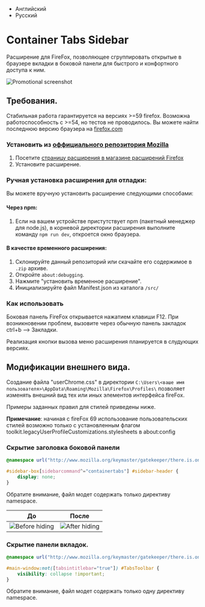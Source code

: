 - Английский
- Русский

# Container Tabs Sidebar

Расширение для FireFox, позволяющее сгруппировать открытые в браузере вкладки в боковой панели для быстрого и конфортного доступа к ним.

![Promotional screenshot](./assets/screenshot.png)

## Требования.

Стабильная работа гарантируется на версиях >=59 firefox. Возможна работоспособность с >=54, но тестов не проводилось. 
Вы можете найти последнюю версию браузера на [firefox.com](https://www.mozilla.org/en-US/firefox/new/)

### Установить из [оффициального репозитория Mozilla](https://addons.mozilla.org/)

1. Посетите [страницу расширения в магазине расширений Firefox](https://addons.mozilla.org/en-US/firefox/addon/container-tabs-sidebar/?src=github)
2. Установите расширение.

### Ручная установка расширения для отладки:
Вы можете вручную установить расширение следующими способами:

#### Через npm:
1. Если на вашем устройстве пристутствует npm (пакетный менеджер для node.js),
в корневой директории расширения выполните команду `npm run dev`, откроется окно браузера.

#### В качестве временного расширения:
1. Склонируйте данный репозиторий или скачайте его содержимое в `.zip` архиве.
2. Откройте `about:debugging`.
3. Нажмите "установить временное расширение".
4. Инициализируйте файл Manifest.json из каталога `/src/`

### Как использовать
Боковая панель FireFox открывается нажатием клавиши F12. При возникновении проблем, 
вызовите через обычную панель закладок ctrl+b --> Закладки.

Реализация кнопки вызова меню расширения планируется в слудующих версиях.

## Модификации внешнего вида.

Создание файла "userChrome.css" в директории `C:\Users\<ваше имя пользователя>\AppData\Roaming\Mozilla\Firefox\Profiles\`
позволяет изменять внешний вид тех или иных элементов интерфейса fireFox.

Примеры заданных правил для стилей приведены ниже.

**Примечание**: начиная с fireFox 69  использование пользовательских стилей возможно только с уcтановленным флагом toolkit.legacyUserProfileCustomizations.stylesheets в about:config

### Скрытие заголовка боковой панели

```css
@namespace url("http://www.mozilla.org/keymaster/gatekeeper/there.is.only.xul");

#sidebar-box[sidebarcommand^="containertabs"] #sidebar-header {
	display: none;
}
```

Обратите внимание, файл модет содержать только директиву namespace.

|До|После|
|----|---|
|![Before hiding](./assets/before-header.png) | ![After hiding](./assets/after-header.png)

### Скрытие панели вкладок.

```css
@namespace url("http://www.mozilla.org/keymaster/gatekeeper/there.is.only.xul");

#main-window:not([tabsintitlebar="true"]) #TabsToolbar {
    visibility: collapse !important;
}
```

Обратите внимание, файл модет содержать только одну директиву namespace.
